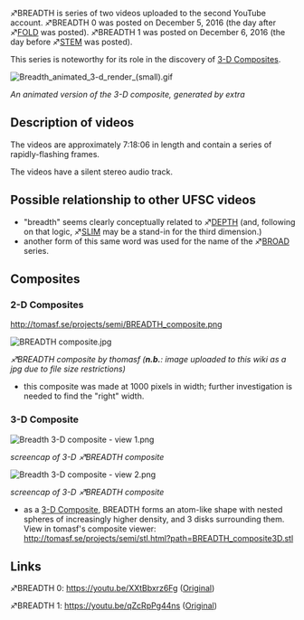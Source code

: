 ♐BREADTH is series of two videos uploaded to the second YouTube account.
♐BREADTH 0 was posted on December 5, 2016 (the day after
♐[FOLD](FOLD "wikilink") was posted). ♐BREADTH 1 was posted on
December 6, 2016 (the day before ♐[STEM](STEM "wikilink") was posted).

This series is noteworthy for its role in the discovery of [3-D
Composites](3D_Composite "wikilink").

![Breadth\_animated\_3-d\_render\_(small).gif](Breadth_animated_3-d_render_\(small\).gif
"Breadth_animated_3-d_render_(small).gif")

*An animated version of the 3-D composite, generated by extra*

## Description of videos

The videos are approximately 7:18:06 in length and contain a series of
rapidly-flashing frames.

The videos have a silent stereo audio track.

## Possible relationship to other UFSC videos

  - "breadth" seems clearly conceptually related to
    ♐[DEPTH](DEPTH "wikilink") (and, following on that logic,
    ♐[SLIM](SLIM "wikilink") may be a stand-in for the third
    dimension.)
  - another form of this same word was used for the name of the
    ♐[BROAD](BROAD "wikilink") series.

## Composites

### 2-D Composites

<http://tomasf.se/projects/semi/BREADTH_composite.png>

![ BREADTH composite.jpg](_BREADTH_composite.jpg
" BREADTH composite.jpg")

*♐BREADTH composite by thomasf (**n.b.**: image uploaded to this wiki as
a jpg due to file size restrictions)*

  - this composite was made at 1000 pixels in width; further
    investigation is needed to find the "right" width.

### 3-D Composite

![ Breadth 3-D composite - view
1.png](_Breadth_3-D_composite_-_view_1.png
" Breadth 3-D composite - view 1.png")

*screencap of 3-D ♐BREADTH composite*

![ Breadth 3-D composite - view
2.png](_Breadth_3-D_composite_-_view_2.png
" Breadth 3-D composite - view 2.png")

*screencap of 3-D ♐BREADTH composite*

  - as a [3-D Composite](3D_Composite "wikilink"), BREADTH forms an
    atom-like shape with nested spheres of increasingly higher density,
    and 3 disks surrounding them. View in tomasf's composite viewer:
    <http://tomasf.se/projects/semi/stl.html?path=BREADTH_composite3D.stl>

## Links

♐BREADTH 0: <https://youtu.be/XXtBbxrz6Fg>
([Original](https://youtu.be/4PKz7utHdsg))

♐BREADTH 1: <https://youtu.be/qZcRpPg44ns>
([Original](https://youtu.be/YjNPCIEXtEU))
